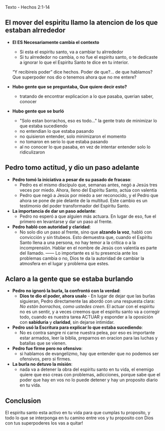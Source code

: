 Texto - Hechos 2:1-14

## El mover del espiritu llamo la atencion de los que estaban alrrededor

- **El ES Necesariamente cambia el contexto**
    
    - Si esta el espiritu santo, va a cambiar tu alrrededor
    - Si tu alrrededor no cambia, o no fue el espiritu santo, o te dedicaste a ignorar lo que el Espiritu Santo te dice en tu interior.
    
    “Y recibireis poder” dice hechos. Poder de que?… de que hablamos? Que superpoder nos dio o tenemos ahora que no me entere?
    
- **Hubo gente que se preguntaba, Que quiere decir esto?**
    
    - tratando de encontrar explicacion a lo que pasaba, querian saber, conocer
- **Hubo gente que se burló**
    
    - "Solo estan borrachos, eso es todo..." la gente trato de minimizar lo que estaba sucediendo
    - no entendian lo que estaba pasando
    - no quisieron entender, solo minimizaron el momento
    - no tomaron en serio lo que estaba pasando
    - al no conocer lo que pasaba, en vez de intentar entender solo lo ridiculizaron

## Pedro tomo actitud, y dio un paso adelante

- **Pedro tomó la iniciativa a pesar de su pasado de fracaso**:
    - Pedro es el mismo discípulo que, semanas antes, negó a Jesús tres veces por miedo. Ahora, lleno del Espíritu Santo, actúa con valentía
    - Pedro que negó a Jesús por miedo a ser reconocido, y el Pedro que ahora se pone de pie delante de la multitud. Este cambio es un testimonio del poder transformador del Espíritu Santo.
- **La importancia de dar un paso adelante**:
    - Pedro no esperó a que alguien más actuara. En lugar de eso, fue el primero en levantarse y dar un paso al frente.
- **Pedro habló con autoridad y claridad**:
    - No solo dio un paso al frente, sino que **alzando la voz**, habló con convicción y sin titubeos. Esto demuestra que, cuando el Espíritu Santo llena a una persona, no hay temor a la crítica o a la incomprensión. Hablar en el nombre de Jesús con valentía es parte del llamado. —— Lo importante es si tu presencia ante los problemas cambia o no, Dios te da la autoridad de cambiar la atmosfera en el lugar y problema que estes.

## Aclaro a la gente que se estaba burlando

- **Pedro no ignoró la burla, la confrontó con la verdad**:
    - **Dios te dio el poder, ahora usalo** - En lugar de dejar que las burlas siguieran, Pedro directamente las abordó con una respuesta clara: _No están borrachos, como ustedes creen._ El actuar con el espiritu no es un sentir, y a veces creemos que el espiritu santo va a corregir todo, cuando es nuestra tarea ACTUAR y esponder a la oposición con **sabiduría** y **claridad**, sin dejarse intimidar.
- **Pedro usó la Escritura para explicar lo que estaba sucediendo**:
    - No es contra sangre ni carne nuestra pelea, por eso es importante estar armados, leer la biblia, preparnos en oracion para las luchas y batallas que se vienen.
- **Pedro fue firme pero no ofensivo**:
    - si hablamos de evangelizmo, hay que entender que no podemos ser ofensivos, pero si firmes.
- **La burla no detuvo la misión**:
    - nada va a detener la obra del espiritu santo en tu vida, el enemigo quiere que eso creas con problemas, adicciones, porque sabe que el poder que hay en vos no lo puede detener y hay un proposito diario en tu vida.

## Conclusion

El espiritu santo esta activo en tu vida para que cumplas tu proposito, y todo lo que se interponga en tu camino entre vos y tu proposito con Dios con tus superpoderes los vas a quitar!